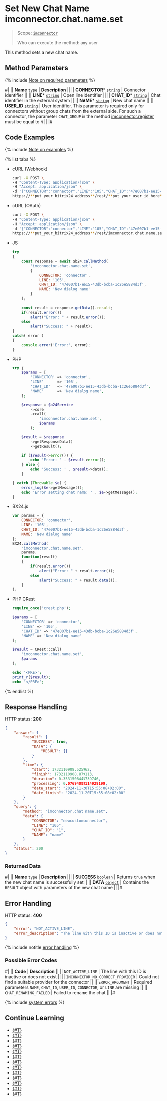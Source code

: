 # Set New Chat Name imconnector.chat.name.set

> Scope: [`imconnector`](../../scopes/permissions.md)
>
> Who can execute the method: any user

This method sets a new chat name.

## Method Parameters

{% include [Note on required parameters](../../../_includes/required.md) %}

#|
|| **Name**
`type` | **Description** ||
|| **CONNECTOR***
[`string`](../../data-types.md) | Connector identifier ||
|| **LINE***
[`string`](../../data-types.md) | Open line identifier ||
|| **CHAT_ID***
[`string`](../../data-types.md) | Chat identifier in the external system ||
|| **NAME***
[`string`](../../data-types.md) | New chat name ||
|| **USER_ID**
[`string`](../../data-types.md) | User identifier. This parameter is required only for connectors without group chats from the external side. For such a connector, the parameter `CHAT_GROUP` in the method [imconnector.register](./imconnector-register.md) must be equal to `N` ||
|#

## Code Examples

{% include [Note on examples](../../../_includes/examples.md) %}

{% list tabs %}

- cURL (Webhook)

    ```bash
    curl -X POST \
    -H "Content-Type: application/json" \
    -H "Accept: application/json" \
    -d '{"CONNECTOR":"connector","LINE":"105","CHAT_ID":"47e007b1-ee15-43db-bcba-1c26e5884d3f","NAME":"New dialog name"}' \
    https://**put_your_bitrix24_address**/rest/**put_your_user_id_here**/**put_your_webhook_here**/imconnector.chat.name.set
    ```

- cURL (OAuth)

    ```bash
    curl -X POST \
    -H "Content-Type: application/json" \
    -H "Accept: application/json" \
    -d '{"CONNECTOR":"connector","LINE":"105","CHAT_ID":"47e007b1-ee15-43db-bcba-1c26e5884d3f","NAME":"New dialog name","auth":"**put_access_token_here**"}' \
    https://**put_your_bitrix24_address**/rest/imconnector.chat.name.set
    ```

- JS

    ```js
    try
    {
    	const response = await $b24.callMethod(
    		'imconnector.chat.name.set',
    		{
    			CONNECTOR: 'connector',
    			LINE: '105',
    			CHAT_ID: '47e007b1-ee15-43db-bcba-1c26e5884d3f',
    			NAME: 'New dialog name'
    		}
    	);
    	
    	const result = response.getData().result;
    	if(result.error())
    		alert("Error: " + result.error());
    	else
    		alert("Success: " + result);
    }
    catch( error )
    {
    	console.error('Error:', error);
    }
    ```

- PHP

    ```php
    try {
        $params = [
            'CONNECTOR' => 'connector',
            'LINE'      => '105',
            'CHAT_ID'   => '47e007b1-ee15-43db-bcba-1c26e5884d3f',
            'NAME'      => 'New dialog name',
        ];
    
        $response = $b24Service
            ->core
            ->call(
                'imconnector.chat.name.set',
                $params
            );
    
        $result = $response
            ->getResponseData()
            ->getResult();
    
        if ($result->error()) {
            echo 'Error: ' . $result->error();
        } else {
            echo 'Success: ' . $result->data();
        }
    
    } catch (Throwable $e) {
        error_log($e->getMessage());
        echo 'Error setting chat name: ' . $e->getMessage();
    }
    ```

- BX24.js

    ```js
    var params = {
        CONNECTOR: 'connector',
        LINE: '105',
        CHAT_ID: '47e007b1-ee15-43db-bcba-1c26e5884d3f',
        NAME: 'New dialog name'
    };
    BX24.callMethod(
        'imconnector.chat.name.set',
        params,
        function(result)
        {
            if(result.error())
                alert("Error: " + result.error());
            else
                alert("Success: " + result.data());
        }
    );
    ```

- PHP CRest

    ```php
    require_once('crest.php');

    $params = [
        'CONNECTOR' => 'connector',
        'LINE' => '105',
        'CHAT_ID' => '47e007b1-ee15-43db-bcba-1c26e5884d3f',
        'NAME' => 'New dialog name'
    ];

    $result = CRest::call(
        'imconnector.chat.name.set',
        $params
    );

    echo '<PRE>';
    print_r($result);
    echo '</PRE>';
    ```

{% endlist %}

## Response Handling

HTTP status: **200**

```json
{
    "answer": {
        "result": {
            "SUCCESS": true,
            "DATA": {
                "RESULT": {}
            }
        },
        "time": {
            "start": 1732110908.525962,
            "finish": 1732110908.879113,
            "duration": 0.3531508445739746,
            "processing": 0.07694888114929199,
            "date_start": "2024-11-20T15:55:08+02:00",
            "date_finish": "2024-11-20T15:55:08+02:00"
        }
    },
    "query": {
        "method": "imconnector.chat.name.set",
        "data": {
            "CONNECTOR": "newcustomconnector",
            "LINE": "105",
            "CHAT_ID": "1",
            "NAME": "name"
        }
    },
    "status": 200
}
```

### Returned Data

#|
|| **Name**
`type` | **Description** ||
|| **SUCCESS**
[`boolean`](../../data-types.md) | Returns `true` when the new chat name is successfully set ||
|| **DATA**
[`object`](../../data-types.md) | Contains the `RESULT` object with parameters of the new chat name ||
|#

## Error Handling

HTTP status: **400**

```json
{
    "error": "NOT_ACTIVE_LINE",
    "error_description": "The line with this ID is inactive or does not exist"
}
```

{% include notitle [error handling](../../../_includes/error-info.md) %}

### Possible Error Codes

#|
|| **Code** | **Description** ||
|| `NOT_ACTIVE_LINE` | The line with this ID is inactive or does not exist ||
|| `IMCONNECTOR_NO_CORRECT_PROVIDER` | Could not find a suitable provider for the connector ||
|| `ERROR_ARGUMENT` | Required parameters `NAME`, `CHAT_ID`, `USER_ID`, `CONNECTOR`, or `LINE` are missing ||
|| `CHAT_RENAMING_FAILED` | Failed to rename the chat ||
|#

{% include [system errors](../../../_includes/system-errors.md) %}

## Continue Learning

- [{#T}](./tutorials.md)
- [{#T}](./imconnector-register.md)
- [{#T}](./imconnector-activate.md)
- [{#T}](./imconnector-deactivate.md)
- [{#T}](./imconnector-status.md)
- [{#T}](./imconnector-connector-data-set.md)
- [{#T}](./imconnector-list.md)
- [{#T}](./imconnector-unregister.md)
- [{#T}](./imconnector-send-messages.md)
- [{#T}](./imconnector-update-messages.md)
- [{#T}](./imconnector-delete-messages.md)
- [{#T}](./imconnector-send-status-delivery.md)
- [{#T}](./imconnector-send-status-reading.md)